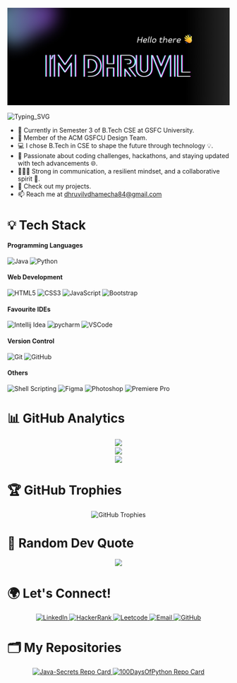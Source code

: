 ![Greet](https://github.com/dhruvil-84/dhruvil-84/blob/main/Banner%202.jpg)

![Typing_SVG](https://readme-typing-svg.herokuapp.com?font=comfortaa&color=ff6ec7&size=25&width=500&lines=Java+Developer;Full+Stack+Developer;Open+Source+Contributor)
- 🏫 Currently in Semester 3 of B.Tech CSE at GSFC University.
- 🎨 Member of the ACM GSFCU Design Team.
- 💻 I chose B.Tech in CSE to shape the future through technology 💡.
- 🎯 Passionate about coding challenges, hackathons, and staying updated with tech advancements 🌐.
- 🙋🏼‍♂️ Strong in communication, a resilient mindset, and a collaborative spirit 🤝.
- 🌱 Check out my projects.
- 📫 Reach me at dhruvilvdhamecha84@gmail.com

<!--
<p align="center"> 
   <a href="https://www.linkedin.com/in/dhruvil-dhamecha-64127027b" target="_blank">
      <img alt="LinkedIn" src="https://img.shields.io/badge/LinkedIn-%230077B5.svg?style=flat-square&logo=linkedin&logoColor=white" />
   </a>
   <a href="https://github.com/dhruvil-84" target="_blank">
      <img alt="GitHub" src="https://img.shields.io/badge/GitHub-%2312100E.svg?style=flat-square&logo=github&logoColor=white" />
   </a>
</p>
-->

# 💡 Tech Stack
#### Programming Languages
![Java](https://skillicons.dev/icons?i=java)
![Python](https://skillicons.dev/icons?i=python)

#### Web Development
![HTML5](https://skillicons.dev/icons?i=html)
![CSS3](https://skillicons.dev/icons?i=css)
![JavaScript](https://skillicons.dev/icons?i=js)
![Bootstrap](https://skillicons.dev/icons?i=bootstrap)

#### Favourite IDEs
<!-- ![Notepad](https://skillicons.dev/icons?i=notepad) -->
![Intellij Idea](https://skillicons.dev/icons?i=idea)
![pycharm](https://skillicons.dev/icons?i=pycharm)
![VSCode](https://skillicons.dev/icons?i=vscode)

#### Version Control
![Git](https://skillicons.dev/icons?i=git)
![GitHub](https://skillicons.dev/icons?i=github)

#### Others
![Shell Scripting](https://skillicons.dev/icons?i=bash)
![Figma](https://skillicons.dev/icons?i=figma)
![Photoshop](https://skillicons.dev/icons?i=photoshop)
![Premiere Pro](https://skillicons.dev/icons?i=pr)

# 📊 GitHub Analytics
<p align="center"> 
   <a href="https://github.com/dhruvil-84"> 
      <img height="180em" src="https://github-readme-stats-eight-theta.vercel.app/api?username=dhruvil-84&show_icons=true&theme=radical&include_all_commits=true&count_private=true" />
      <br>
      <img height="150em" src="https://github-readme-stats-eight-theta.vercel.app/api/top-langs/?username=dhruvil-84&layout=compact&langs_count=8&theme=radical" />
      <br>
      <img height="180em" src="https://github-readme-streak-stats.herokuapp.com/?user=dhruvil-84&theme=radical" />
   </a>
</p>

<!--
<p align="center"> 
   <a href="https://github.com/dhruvil-84"> 
      <img height="180em" src="https://github-stats-alpha.vercel.app/api/?username=dhruvil-84&cc=333333&tc=ffffff&ic=4B8BDA" alt="Stats" />
   </a>
</p>
-->

# 🏆 GitHub Trophies
<p align="center">
  <img src="https://github-profile-trophy.vercel.app/?username=dhruvil-84&theme=radical" alt="GitHub Trophies" />
</p>

# 🎯 Random Dev Quote
<p align="center"> 
   <img src="https://quotes-github-readme.vercel.app/api?type=horizontal&theme=radical" /> 
</p>

# 🌍 Let's Connect!
<p align="center"> 
   <a href="https://www.linkedin.com/in/dhruvil-dhamecha" target="_blank"> 
      <img src="https://img.shields.io/badge/LinkedIn-6285F4?style=for-the-badge&logo=linkedin&logoColor=white" alt="LinkedIn" /> 
   </a> 
   <a href="https://www.hackerrank.com/profile/dhruvilvdhamecha" target="_blank"> 
      <img src="https://img.shields.io/badge/HackerRank-34A853?style=for-the-badge&logo=hackerrank&logoColor=black" alt="HackerRank" /> 
   </a> 
   <a href="https://leetcode.com/u/khdKsrmWvd" target="_blank"> 
      <img src="https://img.shields.io/badge/Leetcode-FBBC05?style=for-the-badge&logo=leetcode&logoColor=black" alt="Leetcode" /> 
   </a> 
   <a href="mailto:dhruvilvdhamecha84@gmail.com" target="_blank"> 
      <img src="https://img.shields.io/badge/Gmail-EA4335?style=for-the-badge&logo=gmail&logoColor=white" alt="Email" /> 
   </a> 
   <a href="https://github.com/dhruvil-84" target="_blank"> 
      <img src="https://img.shields.io/badge/GitHub-000000?style=for-the-badge&logo=github&logoColor=white" alt="GitHub" /> 
   </a> 
</p>

# 🗂️ My Repositories
<div align="center">
  <a href="https://github.com/dhruvil-84/Java-Secrets">
    <img src="https://github-readme-stats.vercel.app/api/pin/?username=dhruvil-84&repo=Java-Secrets&theme=radical" alt="Java-Secrets Repo Card" />
  </a>
  <a href="https://github.com/dhruvil-84/100DaysOfPython">
    <img src="https://github-readme-stats.vercel.app/api/pin/?username=dhruvil-84&repo=100DaysOfPython&theme=radical" alt="100DaysOfPython Repo Card" />
  </a>
</div>
